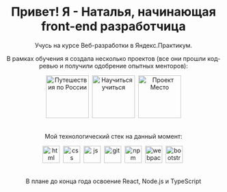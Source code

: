 <div id="header" align="center">
<h1>Привет! Я - Наталья, начинающая front-end разработчица</h1>
</div>


<div id="main" align="center">
<p>Учусь на курсе Веб-разработки в Яндекс.Практикум.</p>
<p>В рамках обучения я создала несколько проектов (все они прошли код-ревью и получили одобрение опытных менторов):</p>
</div>

<div id="project" align="center">
<a href="https://nataliekalinkina.github.io/russian-travel/"><img title="Путешествия по России. Сайт с адаптивной вёрсткой" src="https://iili.io/HDR6res.png" height="100" alt="Путешествия по России"></a>&nbsp; 
<a href="https://nataliekalinkina.github.io/how-to-learn/"><img title="Научиться учиться. Простой лэндинг с CSS-анимацией" src="https://iili.io/HDRg4mx.gif"  height="100" alt="Научиться учиться"></a>&nbsp;
<a href="https://nataliekalinkina.github.io/mesto/"><img title="Проект Место. Сайт с интерактивной частью на JavaScript" src="https://iili.io/HDR6R5u.png" height="100" alt="Проект Место"></a>
</div>

<br>
<div id="tech" align="center">
<p> Мой технологический стек на данный момент:</p>
<img src="https://cdn.jsdelivr.net/gh/devicons/devicon/icons/html5/html5-original.svg" title="html" width="40" height="40"/>&nbsp;
<img src="https://cdn.jsdelivr.net/gh/devicons/devicon/icons/css3/css3-original.svg" title="css" width="40" height="40"/>&nbsp;
<img src="https://cdn.jsdelivr.net/gh/devicons/devicon/icons/javascript/javascript-original.svg" title="js" width="40" height="40"/>&nbsp;
<img src="https://cdn.jsdelivr.net/gh/devicons/devicon/icons/git/git-original.svg" title="git" width="40" height="40"/>&nbsp;
<img src="https://cdn.jsdelivr.net/gh/devicons/devicon/icons/npm/npm-original-wordmark.svg" title="npm" width="40" height="40"/>&nbsp;
<img src="https://cdn.jsdelivr.net/gh/devicons/devicon/icons/webpack/webpack-original.svg" title="webpack" width="40" height="40"/>&nbsp;
<img src="https://cdn.jsdelivr.net/gh/devicons/devicon/icons/bootstrap/bootstrap-original.svg" title="bootstrap" width="40" height="40"/>&nbsp;
</div>

<br>
<div id="plan" align="center">
<p> В плане до конца года освоение React, Node.js и TypeScript</p>
</div>


